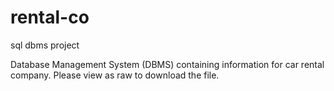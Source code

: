 # rental-co
sql dbms project


Database Management System (DBMS) containing information for car rental company.
Please view as raw to download the file.
